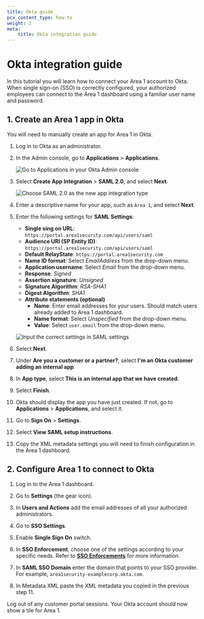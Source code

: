 ```yaml
---
title: Okta guide
pcx_content_type: how-to
weight: 2
meta:
    title: Okta integration guide
---
```


# Okta integration guide

In this tutorial you will learn how to connect your Area 1 account to Okta. When single sign-on (SSO) is correctly configured, your authorized employees can connect to the Area 1 dashboard using a familiar user name and password.

## 1. Create an Area 1 app in Okta

You will need to manually create an app for Area 1 in Okta.

1. Log in to Okta as an administrator.

2. In the Admin console, go to **Applications** > **Applications**.

    ![Go to Applications in your Okta Admin console](/email-security/static/sso/okta/step2-applications.png)

3. Select **Create App Integration** > **SAML 2.0**, and select **Next**.

    ![Choose SAML 2.0 as the new app integration type](/email-security/static/sso/okta/step3-saml.png)

4. Enter a descriptive name for your app, such as `Area 1`, and select **Next**.

5. Enter the following settings for **SAML Settings**:
    - **Single sing on URL**: `https://portal.area1security.com/api/users/saml`
    - **Audience URI (SP Entity ID)**: `https://portal.area1security.com/api/users/saml`
    - **Default RelayState**: `https://portal.area1security.com`
    - **Name ID format**: Select _EmailAddress_ from the drop-down menu.
    - **Application username**: Select _Email_ from the drop-down menu.
    - **Response**: _Signed_
    - **Assertion signature**: _Unsigned_
    - **Signature Algorithm**: _RSA-SHA1_
    - **Digest Algorithm**: _SHA1_
    - **Attribute statements (optional)**
        - **Name**: Enter email addresses for your users. Should match users already added to Area 1 dashboard.
        - **Name format**: Select _Unspecified_ from the drop-down menu.
        - **Value**: Select `user.email` from the drop-down menu.

    ![Input the correct settings in SAML settings](/email-security/static/sso/okta/step5-saml-settings.png)

6. Select **Next**.

7. Under **Are you a customer or a partner?**, select **I'm an Okta customer adding an internal app**.

8. In **App type**, select **This is an internal app that we have created**.

9. Select **Finish**.

10. Okta should display the app you have just created. If not, go to **Applications** > **Applications**, and select it.

11. Go to **Sign On** > **Settings**.

10. Select **View SAML setup instructions**.

11. Copy the XML metadata settings you will need to finish configuration in the Area 1 dashboard.

## 2. Configure Area 1 to connect to Okta

1. Log in to the Area 1 dashboard.

2. Go to **Settings** (the gear icon).

3. In **Users and Actions** add the email addresses of all your authorized administrators.

3. Go to **SSO Settings**.

4. Enable **Single Sign On** switch. 

5. In **SSO Enforcement**, choose one of the settings according to your specific needs. Refer to [**SSO Enforcements**](/email-security/account-setup/sso/generic-sso/#2-area-1-saml-setup) for more information.

6. In **SAML SSO Domain** enter the domain that points to your SSO provider. For example, `area1security-examplecorp.okta.com`.

7. In Metadata XML paste the XML metadata you copied in the previous step 11.

Log out of any customer portal sessions. Your Okta account should now show a tile for Area 1.